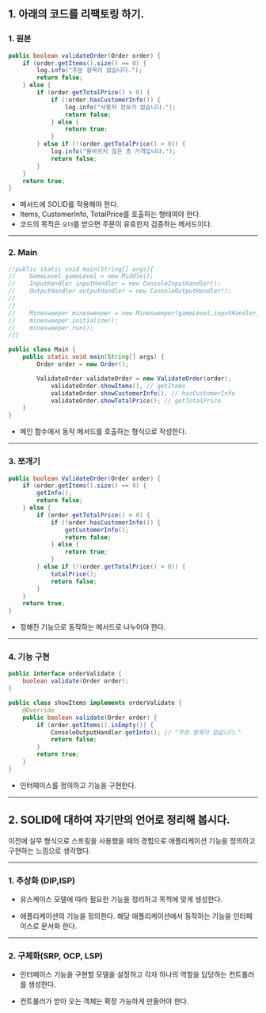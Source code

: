 ## 1. 아래의 코드를 리팩토링 하기.
### 1. 원본
```java
public boolean validateOrder(Order order) {
    if (order.getItems().size() == 0) {
        log.info("주문 항목이 없습니다.");
        return false;
    } else {
        if (order.getTotalPrice() > 0) {
            if (!order.hasCustomerInfo()) {
                log.info("사용자 정보가 없습니다.");
                return false;
            } else {
                return true;
            }
        } else if (!(order.getTotalPrice() > 0)) {
            log.info("올바르지 않은 총 가격입니다.");
            return false;
        }
    }
    return true;
}
```
- 메서드에 SOLID를 적용해야 한다.
- Items, CustomerInfo, TotalPrice를 호출하는 형태여야 한다.
- 코드의 목적은 `오더`를 받으면 주문이 유효한지 검증하는 메서드이다.
---
### 2. Main
```java
//public static void main(String[] args){
//    GameLevel gameLevel = new Middle();
//    InputHandler inputHandler = new ConsoleInputHandler();
//    OutputHandler outputHandler = new ConsoleOutputHandler();
//
//
//    Minesweeper minesweeper = new Minesweeper(gameLevel,inputHandler,outputHandler);
//    minesweeper.initialize();
//    minesweeper.run();
//}

public class Main {
    public static void main(String[] args) {
        Order order = new Order();

        ValidateOrder validateOrder = new ValidateOrder(order);
            validateOrder.showItems(), // getItems
            validateOrder.showCustomerInfo(), // hasCustomerInfo
            validateOrder.showTotalPrice(); // getTotalPrice
    }
}
```
- 메인 함수에서 동작 메서드를 호출하는 형식으로 작성한다.
---
### 3. 쪼개기
```java
public boolean ValidateOrder(Order order) {
    if (order.getItems().size() == 0) {
        getInfo();
        return false;
    } else {
        if (order.getTotalPrice() > 0) {
            if (!order.hasCustomerInfo()) {
                getCustomerInfo();
                return false;
            } else {
                return true;
            }
        } else if (!(order.getTotalPrice() > 0)) {
            totalPrice();
            return false;
        }
    }
    return true;
}
```
- 정해진 기능으로 동작하는 메서드로 나누어야 한다.
---
### 4. 기능 구현
```java
public interface orderValidate {
    boolean validate(Order order);
}
```
```java
public class showItems implements orderValidate {
    @Override
    public boolean validate(Order order) {
        if (order.getItems().isEmpty()) {
            ConsoleOutputHandler.getInfo(); // "주문 항목이 없습니다."
            return false;
        }
        return true;
    }
}
```
- 인터페이스를 정의하고 기능을 구현한다.
---

## 2. SOLID에 대하여 자기만의 언어로 정리해 봅시다.
이전에 실무 형식으로 스프링을 사용했을 때의 경험으로 애플리케이션 기능을 정의하고 구현하는 느낌으로 생각했다.

---
### 1. 추상화 (DIP,ISP)
- 유스케이스 모델에 따라 필요한 기능을 정리하고 목적에 맞게 생성한다.


- 애플리케이션의 기능을 정의한다. 해당 애플리케이션에서 동작하는 기능을 인터페이스로 문서화 한다.

---
### 2. 구체화(SRP, OCP, LSP)
- 인터페이스 기능을 구현할 모델을 설정하고 각자 하나의 역할을 담당하는 컨트롤러를 생성한다.


- 컨트롤러가 받아 오는 객체는 확장 가능하게 만들어야 한다.
